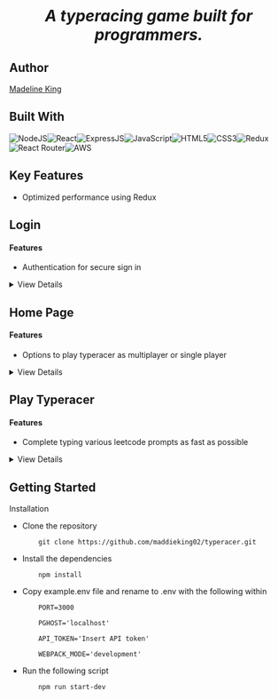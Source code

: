 <!-- # typeracer_

A typeracing game built for programmers. -->
<br>
<div align="center">
<!--   <a href="https://speedtyper.dev" target="_blank">
    <img src="https://www.speedtyper.dev/logo.png" alt="Speedtyper" height="100" width="auto"/>
  </a> -->
  <h1><i>A typeracing game built for programmers.</i></h1>
</div>

## Author

[Madeline King](https://www.github.com/maddieking02)

## Built With
![NodeJS](https://img.shields.io/badge/Node.js-43853D?style=for-the-badge&logo=node.js&logoColor=white)![React](https://img.shields.io/badge/React-20232A?style=for-the-badge&logo=react&logoColor=61DAFB)![ExpressJS](https://img.shields.io/badge/Express.js-404D59?style=for-the-badge)![JavaScript](https://img.shields.io/badge/JavaScript-323330?style=for-the-badge&logo=javascript&logoColor=F7DF1E)![HTML5](https://img.shields.io/badge/HTML5-E34F26?style=for-the-badge&logo=html5&logoColor=white)![CSS3](https://img.shields.io/badge/CSS3-1572B6?style=for-the-badge&logo=css3&logoColor=white)![Redux](https://img.shields.io/badge/Redux-593D88?style=for-the-badge&logo=redux&logoColor=white)![React Router](https://img.shields.io/badge/React_Router-CA4245?style=for-the-badge&logo=react-router&logoColor=white)![AWS](https://img.shields.io/badge/Amazon_AWS-232F3E?style=for-the-badge&logo=amazon-aws&logoColor=white)

## Key Features
- Optimized performance using Redux

## Login
#### Features
- Authentication for secure sign in

<details>
    <summary>View Details</summary>
![alt text](https://imgur.com/aAK3RFw.jpg)
	
</details>

## Home Page
#### Features
- Options to play typeracer as multiplayer or single player

<details>
    <summary>View Details</summary>
![alt text](https://imgur.com/UrQRnAw.jpg)
	
</details>

## Play Typeracer
#### Features
- Complete typing various leetcode prompts as fast as possible

<details>
    <summary>View Details</summary>
![alt text](https://imgur.com/dJkv2bM.jpg)
	
</details>

## Getting Started

Installation
- Clone the repository
    ```
        git clone https://github.com/maddieking02/typeracer.git
    ```
- Install the dependencies
    ```
        npm install
    ```
- Copy example.env file and rename to .env with the following within
    ```
        PORT=3000

        PGHOST='localhost'

        API_TOKEN='Insert API token'

        WEBPACK_MODE='development'
    ```
- Run the following script
    ```
        npm run start-dev
    ```
